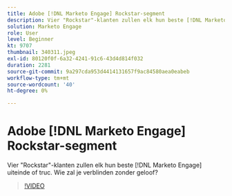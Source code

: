 ```yaml
---
title: Adobe [!DNL Marketo Engage] Rockstar-segment
description: Vier "Rockstar"-klanten zullen elk hun beste [!DNL Marketo Engage] uiteinde of truc. Wie zal je verblinden zonder geloof?
solution: Marketo Engage
role: User
level: Beginner
kt: 9707
thumbnail: 340311.jpeg
exl-id: 80120f0f-6a32-4241-91c6-43d4d814f032
duration: 2281
source-git-commit: 9a297cda953d4414131657f9ac84580aea0eabeb
workflow-type: tm+mt
source-wordcount: '40'
ht-degree: 0%

---
```


# Adobe [!DNL Marketo Engage] Rockstar-segment

Vier &quot;Rockstar&quot;-klanten zullen elk hun beste [!DNL Marketo Engage] uiteinde of truc. Wie zal je verblinden zonder geloof?

>[!VIDEO](https://video.tv.adobe.com/v/340311/?quality=12&learn=on)
